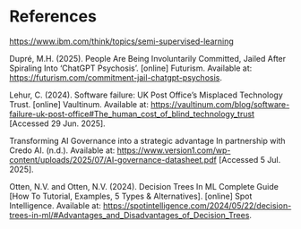 # References

https://www.ibm.com/think/topics/semi-supervised-learning

‌Dupré, M.H. (2025). People Are Being Involuntarily Committed, Jailed After Spiraling Into ‘ChatGPT Psychosis’. [online] Futurism. Available at: https://futurism.com/commitment-jail-chatgpt-psychosis.

Lehur, C. (2024). Software failure: UK Post Office’s Misplaced Technology Trust. [online] Vaultinum. Available at: https://vaultinum.com/blog/software-failure-uk-post-office#The_human_cost_of_blind_technology_trust [Accessed 29 Jun. 2025].

Transforming AI Governance into a strategic advantage In partnership with Credo AI. (n.d.). Available at: https://www.version1.com/wp-content/uploads/2025/07/AI-governance-datasheet.pdf [Accessed 5 Jul. 2025].

‌Otten, N.V. and Otten, N.V. (2024). Decision Trees In ML Complete Guide [How To Tutorial, Examples, 5 Types & Alternatives]. [online] Spot Intelligence. Available at: https://spotintelligence.com/2024/05/22/decision-trees-in-ml/#Advantages_and_Disadvantages_of_Decision_Trees.

‌

‌